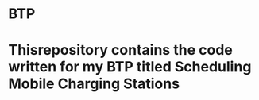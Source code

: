 # BTP
# Thisrepository contains the code written for my BTP titled Scheduling Mobile Charging Stations
